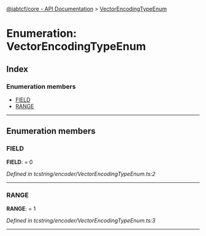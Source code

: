 [@iabtcf/core - API Documentation](../README.md) > [VectorEncodingTypeEnum](../enums/vectorencodingtypeenum.md)

# Enumeration: VectorEncodingTypeEnum

## Index

### Enumeration members

* [FIELD](vectorencodingtypeenum.md#field)
* [RANGE](vectorencodingtypeenum.md#range)

---

## Enumeration members

<a id="field"></a>

###  FIELD

**FIELD**:  = 0

*Defined in tcstring/encoder/VectorEncodingTypeEnum.ts:2*

___
<a id="range"></a>

###  RANGE

**RANGE**:  = 1

*Defined in tcstring/encoder/VectorEncodingTypeEnum.ts:3*

___

